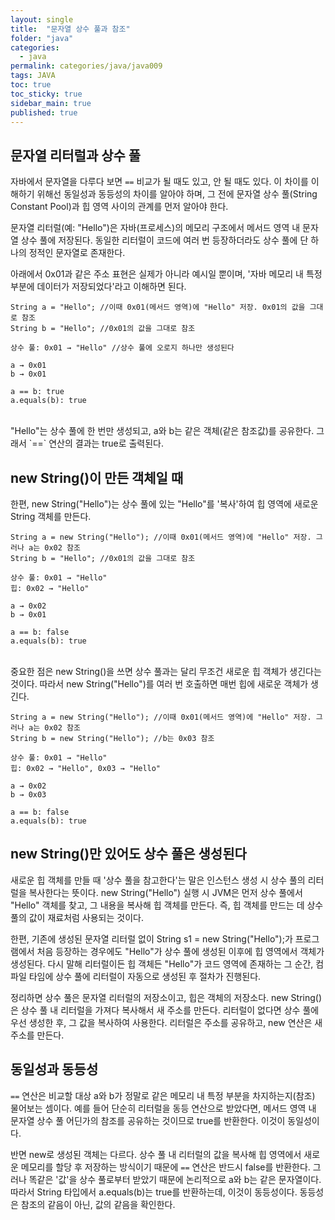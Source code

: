 ```yaml
---
layout: single
title:  "문자열 상수 풀과 참조"
folder: "java"
categories:
  - java
permalink: categories/java/java009
tags: JAVA
toc: true
toc_sticky: true
sidebar_main: true
published: true
---
```


## 문자열 리터럴과 상수 풀
자바에서 문자열을 다루다 보면 `==` 비교가 될 때도 있고, 안 될 때도 있다. 이 차이를 이해하기 위해선 동일성과 동등성의 차이를 알아야 하며, 그 전에 문자열 상수 풀(String Constant Pool)과 힙 영역 사이의 관계를 먼저 알아야 한다.

문자열 리터럴(예: "Hello")은 자바(프로세스)의 메모리 구조에서 메서드 영역 내 문자열 상수 풀에 저장된다. 동일한 리터럴이 코드에 여러 번 등장하더라도 상수 풀에 단 하나의 정적인 문자열로 존재한다.

아래에서 0x01과 같은 주소 표현은 실제가 아니라 예시일 뿐이며, \'자바 메모리 내 특정 부분에 데이터가 저장되었다\'라고 이해하면 된다.

```
String a = "Hello"; //이때 0x01(메서드 영역)에 "Hello" 저장. 0x01의 값을 그대로 참조
String b = "Hello"; //0x01의 값을 그대로 참조

상수 풀: 0x01 → "Hello" //상수 풀에 오로지 하나만 생성된다

a → 0x01
b → 0x01

a == b: true
a.equals(b): true
```

<br>
"Hello"는 상수 풀에 한 번만 생성되고, a와 b는 같은 객체(같은 참조값)를 공유한다. 그래서 `==` 연산의 결과는 true로 출력된다.

## new String()이 만든 객체일 때
한편, new String("Hello")는 상수 풀에 있는 "Hello"를 \'복사\'하여 힙 영역에 새로운 String 객체를 만든다.

```
String a = new String("Hello"); //이때 0x01(메서드 영역)에 "Hello" 저장. 그러나 a는 0x02 참조
String b = "Hello"; //0x01의 값을 그대로 참조

상수 풀: 0x01 → "Hello"
힙: 0x02 → "Hello"

a → 0x02
b → 0x01

a == b: false
a.equals(b): true
```

<br>
중요한 점은 new String()을 쓰면 상수 풀과는 달리 무조건 새로운 힙 객체가 생긴다는 것이다. 따라서 new String("Hello")를 여러 번 호출하면 매번 힙에 새로운 객체가 생긴다.

```
String a = new String("Hello"); //이때 0x01(메서드 영역)에 "Hello" 저장. 그러나 a는 0x02 참조
String b = new String("Hello"); //b는 0x03 참조

상수 풀: 0x01 → "Hello"
힙: 0x02 → "Hello", 0x03 → "Hello"

a → 0x02
b → 0x03

a == b: false
a.equals(b): true
```

## new String()만 있어도 상수 풀은 생성된다
새로운 힙 객체를 만들 때 \'상수 풀을 참고한다\'는 말은 인스턴스 생성 시 상수 풀의 리터럴을 복사한다는 뜻이다. new String("Hello") 실행 시 JVM은 먼저 상수 풀에서 "Hello" 객체를 찾고, 그 내용을 복사해 힙 객체를 만든다. 즉, 힙 객체를 만드는 데 상수 풀의 값이 재료처럼 사용되는 것이다.

한편, 기존에 생성된 문자열 리터럴 없이 String s1 = new String("Hello");가 프로그램에서 처음 등장하는 경우에도 "Hello"가 상수 풀에 생성된 이후에 힙 영역에서 객체가 생성된다. 다시 말해 리터럴이든 힙 객체든 "Hello"가 코드 영역에 존재하는 그 순간, 컴파일 타임에 상수 풀에 리터럴이 자동으로 생성된 후 절차가 진행된다.

정리하면 상수 풀은 문자열 리터럴의 저장소이고, 힙은 객체의 저장소다. new String()은 상수 풀 내 리터럴을 가져다 복사해서 새 주소를 만든다. 리터럴이 없다면 상수 풀에 우선 생성한 후, 그 값을 복사하여 사용한다. 리터럴은 주소를 공유하고, new 연산은 새 주소를 만든다.

## 동일성과 동등성
`==` 연산은 비교할 대상 a와 b가 정말로 같은 메모리 내 특정 부분을 차지하는지(참조) 물어보는 셈이다. 예를 들어 단순히 리터럴을 동등 연산으로 받았다면, 메서드 영역 내 문자열 상수 풀 어딘가의 참조를 공유하는 것이므로 true를 반환한다. 이것이 동일성이다.

반면 new로 생성된 객체는 다르다. 상수 풀 내 리터럴의 값을 복사해 힙 영역에서 새로운 메모리를 할당 후 저장하는 방식이기 때문에 `==` 연산은 반드시 false를 반환한다. 그러나 똑같은 \'값\'을 상수 풀로부터 받았기 때문에 논리적으로 a와 b는 같은 문자열이다. 따라서 String 타입에서 a.equals(b)는 true를 반환하는데, 이것이 동등성이다. 동등성은 참조의 같음이 아닌, 값의 같음을 확인한다.
